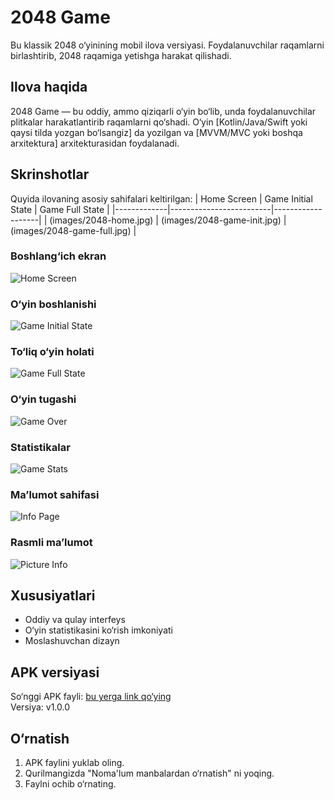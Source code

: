 # 2048 Game
Bu klassik 2048 o‘yinining mobil ilova versiyasi. Foydalanuvchilar raqamlarni birlashtirib, 2048 raqamiga yetishga harakat qilishadi.

## Ilova haqida
2048 Game — bu oddiy, ammo qiziqarli o‘yin bo‘lib, unda foydalanuvchilar plitkalar harakatlantirib raqamlarni qo‘shadi. O‘yin [Kotlin/Java/Swift yoki qaysi tilda yozgan bo‘lsangiz] da yozilgan va [MVVM/MVC yoki boshqa arxitektura] arxitekturasidan foydalanadi.

## Skrinshotlar
Quyida ilovaning asosiy sahifalari keltirilgan:
| Home Screen | Game Initial State  | Game Full State |
|-------------|-------------------------|-------------------|
| (images/2048-home.jpg) | (images/2048-game-init.jpg) | (images/2048-game-full.jpg) |
### Boshlang‘ich ekran
![Home Screen](images/2048-home.jpg)

### O‘yin boshlanishi
![Game Initial State](images/2048-game-init.jpg)

### To‘liq o‘yin holati
![Game Full State](images/2048-game-full.jpg)

### O‘yin tugashi
![Game Over](images/2048-game-over.jpg)

### Statistikalar
![Game Stats](images/2048-game-stats.jpg)

### Ma’lumot sahifasi
![Info Page](images/2048-info.jpg)

### Rasmli ma’lumot
![Picture Info](images/2048-picture-info.jpg)

## Xususiyatlari
- Oddiy va qulay interfeys
- O‘yin statistikasini ko‘rish imkoniyati
- Moslashuvchan dizayn

## APK versiyasi
So‘nggi APK fayli: [bu yerga link qo‘ying](#)  
Versiya: v1.0.0

## O‘rnatish
1. APK faylini yuklab oling.
2. Qurilmangizda "Noma'lum manbalardan o‘rnatish" ni yoqing.
3. Faylni ochib o‘rnating.
